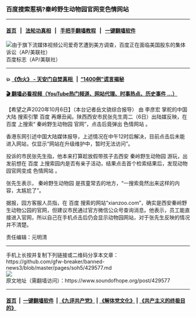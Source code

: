 ### 百度搜索惹祸?秦岭野生动物园官网变色情网站
------------------------

#### [首页](https://github.com/gfw-breaker/banned-news3/blob/master/README.md) &nbsp;&nbsp;|&nbsp;&nbsp; [法轮功真相](https://github.com/begood0513/basic/blob/master/README.md)  &nbsp;&nbsp;|&nbsp;&nbsp; [手把手翻墙教程](https://github.com/gfw-breaker/guides/wiki)  &nbsp;&nbsp;|&nbsp;&nbsp; [一键翻墙软件](https://github.com/gfw-breaker/nogfw/blob/master/README.md)  



<div><img alt="由于旗下流媒体视频公司爱奇艺遭到美方调查，百度正在面临美国股东的集体诉讼（AP/美联社）" src="https://img.soundofhope.org/2020-02/ap_11090213298-0a63b77a5d1a7dade0e5e95e678b99d8e14eb55b-s800-c85.jpg"/>
<br/><figcaption class="caption">
 百度标志（AP/美联社）
</figcaption></div><hr/>

#### 💥 [《伪火》 - 天安门自焚真相 ](http://158.247.195.190:10000/videos/blog/weihuo.html)&nbsp; |&nbsp; [“1400例”谎言揭秘  ](http://158.247.195.190:10000/videos/blog/jiexi1400.html)

#### [ 🎬  翻墙必看视频（YouTube热门频道、网站代理、时事热点、历史事件 ...）](https://github.com/gfw-breaker/links/blob/master/banned.md)

<div><div class="Content__Wrapper sc-1bvya0-0 grZQxZ">
 <p class="meta-top">
  <span class="meta">
   【希望之声2020年10月6日】（本台记者岳文骁综合报导）
  </span>
  由
  <ok href="/term/34277">
   李彦宏
  </ok>
  掌舵的中国大陆
  <ok href="/term/72778">
   搜索引擎
  </ok>
  <ok href="/term/8659">
   百度
  </ok>
  再爆丑闻。陕西西安市民张先生周二（6日）出陆媒反映，在
  <ok href="/term/8659">
   百度
  </ok>
  上搜索“
  <ok href="/term/392044">
   秦岭野生动物园
  </ok>
  官网”，点击后竟弹出
  <ok href="/term/392047">
   色情网站
  </ok>
  。
 </p>
 <p>
  香港东网引述中国大陆媒体报导，上述情况在中午12时后解决，目前点击后未能进入网站，仅显示“网站在升级维护中，暂时无法访问”。
 </p>
 <div class="AD_Embed__Wrap-sc-1xslmin-0 igMuqX module desktop">
  <div>
  </div>
 </div>
 <p>
  投诉的市民张先生指，他本来打算趁放假带孩子去西安
  <ok href="/term/392044">
   秦岭野生动物园
  </ok>
  游玩，出发前想在
  <ok href="/term/8659">
   百度
  </ok>
  上搜索园内是否有亲子活动，结果点击首个检索结果后，发现动物园官网变成
  <ok href="/term/392047">
   色情网站
  </ok>
  。
 </p>
 <p>
  张先生表示，
  <ok href="/term/392044">
   秦岭野生动物园
  </ok>
  是孩童常去的地方，“一搜索竟然出来这样的内容，太尴尬了”。
 </p>
 <p>
  据报，园方客服人员指，在
  <ok href="/term/8659">
   百度
  </ok>
  搜索的网站“xianzoo.com”，确实是西安秦岭野生动物公园的官网，但建议市民通过官方微信公众号查询消息。他表示，员工能直接进入官网，所以自己在手机点击后仍会显示动物园网站，对于张先生反映的情况并不清楚。
 </p>
 <p class="meta-btm">
  责任编辑：元明清
 </p>
</div>
</div>
<hr/>
手机上长按并复制下列链接或二维码分享本文章：<br/>
https://github.com/gfw-breaker/banned-news3/blob/master/pages/soh5/429577.md <br/>
<a href='https://github.com/gfw-breaker/banned-news3/blob/master/pages/soh5/429577.md'><img src='https://github.com/gfw-breaker/banned-news3/blob/master/pages/soh5/429577.md.png'/></a> <br/>
原文地址（需翻墙访问）：https://www.soundofhope.org/post/429577


------------------------
#### [首页](https://github.com/gfw-breaker/banned-news3/blob/master/README.md) &nbsp;|&nbsp; [一键翻墙软件](https://github.com/gfw-breaker/nogfw/blob/master/README.md) &nbsp;| [《九评共产党》](https://github.com/gfw-breaker/9ping.md/blob/master/README.md#九评之一评共产党是什么) | [《解体党文化》](https://github.com/gfw-breaker/jtdwh.md/blob/master/README.md) | [《共产主义的终极目的》](https://github.com/gfw-breaker/gczydzjmd.md/blob/master/README.md)


<img src='http://gfw-breaker.win/banned-news3/pages/soh5/429577.md' width='0px' height='0px'/>